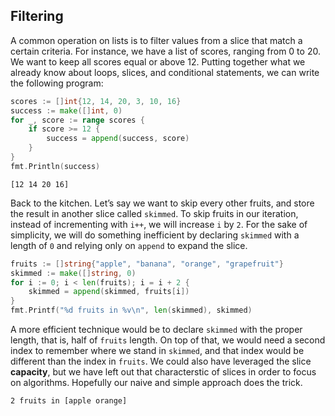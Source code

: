 ## Filtering

A common operation on lists is to filter values from a slice that match a certain criteria. For instance, we have a list of scores, ranging from 0 to 20. We want to keep all scores equal or above 12. Putting together what we already know about loops, slices, and conditional statements, we can write the following program:

```go
scores := []int{12, 14, 20, 3, 10, 16}
success := make([]int, 0)
for _, score := range scores {
	if score >= 12 {
		success = append(success, score)
	}
}
fmt.Println(success)
```

```
[12 14 20 16]
```

Back to the kitchen. Let’s say we want to skip every other fruits, and store the result in another slice called `skimmed`. To skip fruits in our iteration, instead of incrementing with `i++`, we will increase `i` by `2`. For the sake of simplicity, we will do something inefficient by declaring `skimmed` with a length of `0` and relying only on `append` to expand the slice.

```go
fruits := []string{"apple", "banana", "orange", "grapefruit"}
skimmed := make([]string, 0)
for i := 0; i < len(fruits); i = i + 2 {
	skimmed = append(skimmed, fruits[i])
}
fmt.Printf("%d fruits in %v\n", len(skimmed), skimmed)
```

A more efficient technique would be to declare `skimmed` with the proper length, that is, half of `fruits` length. On top of that, we would need a second index to remember where we stand in `skimmed`, and that index would be different than the index in `fruits`. We could also have leveraged the slice **capacity**, but we have left out that characterstic of slices in order to focus on algorithms. Hopefully our naive and simple approach does the trick.

```
2 fruits in [apple orange]
```
